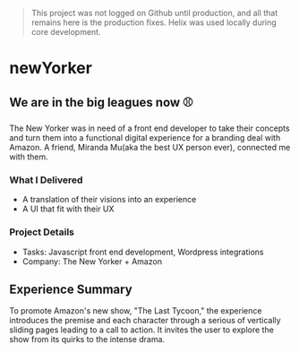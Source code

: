 > This project was not logged on Github until production, and all that remains here is the production fixes.  Helix was used locally during core development. 

# newYorker
## We are in the big leagues now ⚾

The New Yorker was in need of a front end developer to take their concepts and turn them into a functional digital experience for a branding deal with Amazon.  A friend, Miranda Mu(aka the best UX person ever), connected me with them.

### What I Delivered 
* A translation of their visions into an experience 
* A UI that fit with their UX

### Project Details
* Tasks: Javascript front end development, Wordpress integrations 
* Company: The New Yorker + Amazon 

## Experience Summary
To promote Amazon's new show, "The Last Tycoon," the experience introduces the premise and each character through a serious of vertically sliding pages leading to a call to action.  It invites the user to explore the show from its quirks to the intense drama. 

